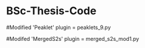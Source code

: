 # BSc-Thesis-Code

#Modified 'Peaklet' plugin = peaklets_9.py

#Modifed 'MergedS2s' plugin = merged_s2s_mod1.py
